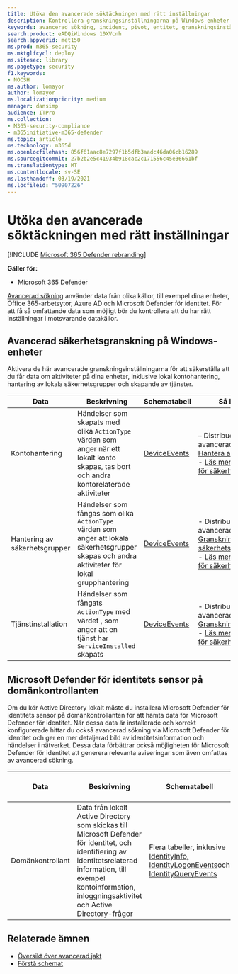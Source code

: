 ```yaml
---
title: Utöka den avancerade söktäckningen med rätt inställningar
description: Kontrollera granskningsinställningarna på Windows-enheter och andra inställningar för att se till att du får den mest omfattande informationen under avancerad sökning
keywords: avancerad sökning, incident, pivot, entitet, granskningsinställningar, användarkontohantering, hantering av säkerhetsgrupper, hot efter hot, sökning, sökning, fråga, telemetri, Microsoft 365, Microsoft Threat Protection
search.product: eADQiWindows 10XVcnh
search.appverid: met150
ms.prod: m365-security
ms.mktglfcycl: deploy
ms.sitesec: library
ms.pagetype: security
f1.keywords:
- NOCSH
ms.author: lomayor
author: lomayor
ms.localizationpriority: medium
manager: dansimp
audience: ITPro
ms.collection:
- M365-security-compliance
- m365initiative-m365-defender
ms.topic: article
ms.technology: m365d
ms.openlocfilehash: 856f61aac8e7297f1b5dfb3aadc46da06cb16289
ms.sourcegitcommit: 27b2b2e5c41934b918cac2c171556c45e36661bf
ms.translationtype: MT
ms.contentlocale: sv-SE
ms.lasthandoff: 03/19/2021
ms.locfileid: "50907226"
---
```

# <a name="extend-advanced-hunting-coverage-with-the-right-settings"></a>Utöka den avancerade söktäckningen med rätt inställningar

[!INCLUDE [Microsoft 365 Defender rebranding](../includes/microsoft-defender.md)]


**Gäller för:**
- Microsoft 365 Defender

[Avancerad sökning](advanced-hunting-overview.md) använder data från olika källor, till exempel dina enheter, Office 365-arbetsytor, Azure AD och Microsoft Defender för identitet. För att få så omfattande data som möjligt bör du kontrollera att du har rätt inställningar i motsvarande datakällor.

## <a name="advanced-security-auditing-on-windows-devices"></a>Avancerad säkerhetsgranskning på Windows-enheter
Aktivera de här avancerade granskningsinställningarna för att säkerställa att du får data om aktiviteter på dina enheter, inklusive lokal kontohantering, hantering av lokala säkerhetsgrupper och skapande av tjänster.

| Data | Beskrivning | Schematabell | Så här konfigurerar du |
| --- | --- | --- | --- |
| Kontohantering | Händelser som skapats med olika `ActionType` värden som anger när ett lokalt konto skapas, tas bort och andra kontorelaterade aktiviteter | [DeviceEvents](advanced-hunting-deviceevents-table.md) | – Distribuera en princip för avancerad säkerhetsgranskning: [Hantera användarkonton](/windows/security/threat-protection/auditing/audit-user-account-management)<br> - [Läs mer om avancerade principer för säkerhetsgranskning](/windows/security/threat-protection/auditing/advanced-security-auditing) |
| Hantering av säkerhetsgrupper | Händelser som fångas som olika `ActionType` värden som anger att lokala säkerhetsgrupper skapas och andra aktiviteter för lokal grupphantering | [DeviceEvents](advanced-hunting-deviceevents-table.md) | - Distribuera en princip för avancerad säkerhetsgranskning: [Granskning av grupphantering för säkerhetsgrupper](/windows/security/threat-protection/auditing/audit-security-group-management)<br> - [Läs mer om avancerade principer för säkerhetsgranskning](/windows/security/threat-protection/auditing/advanced-security-auditing) |
| Tjänstinstallation | Händelser som fångats `ActionType` med värdet , som anger att en tjänst har `ServiceInstalled` skapats | [DeviceEvents](advanced-hunting-deviceevents-table.md) | - Distribuera en princip för avancerad säkerhetsgranskning: [Granskningssäkerhetssystemtillägg](/windows/security/threat-protection/auditing/audit-security-system-extension)<br> - [Läs mer om avancerade principer för säkerhetsgranskning](/windows/security/threat-protection/auditing/advanced-security-auditing) |

## <a name="microsoft-defender-for-identity-sensor-on-the-domain-controller"></a>Microsoft Defender för identitets sensor på domänkontrollanten
Om du kör Active Directory lokalt måste du installera Microsoft Defender för identitets sensor på domänkontrollanten för att hämta data för Microsoft Defender för identitet. När dessa data är installerade och korrekt konfigurerade hittar du också avancerad sökning via Microsoft Defender för identitet och ger en mer detaljerad bild av identitetsinformation och händelser i nätverket. Dessa data förbättrar också möjligheten för Microsoft Defender för identitet att generera relevanta aviseringar som även omfattas av avancerad sökning. 

| Data | Beskrivning | Schematabell | Så här konfigurerar du |
| --- | --- | --- | --- |
| Domänkontrollant | Data från lokalt Active Directory som skickas till Microsoft Defender för identitet, och identifiering av identitetsrelaterad information, till exempel kontoinformation, inloggningsaktivitet och Active Directory-frågor | Flera tabeller, inklusive [IdentityInfo,](advanced-hunting-identityinfo-table.md) [IdentityLogonEvents](advanced-hunting-identitylogonevents-table.md)och [IdentityQueryEvents](advanced-hunting-identityqueryevents-table.md)  | - [Installera Microsoft Defender för identitets sensor](/azure-advanced-threat-protection/install-atp-step4)<br>- [Aktivera relevanta Windows-händelser](/azure-advanced-threat-protection/configure-event-collection) |

## <a name="related-topics"></a>Relaterade ämnen
- [Översikt över avancerad jakt](advanced-hunting-overview.md)
- [Förstå schemat](advanced-hunting-schema-tables.md)